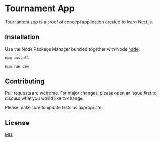 # Tournament App

Tournament app is a proof of concept application created to learn Next.js.

## Installation

Use the Node Package Manager bundled together with Node [node](https://nodejs.org/en/).

```npm
npm install

npm run dev
```

## Contributing
Pull requests are welcome. For major changes, please open an issue first to discuss what you would like to change.

Please make sure to update tests as appropriate.

## License
[MIT](https://choosealicense.com/licenses/mit/)
